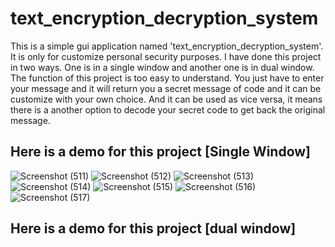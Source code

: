 # text_encryption_decryption_system

This is a simple gui application named 'text_encryption_decryption_system'. 
It is only for customize personal security purposes.
I have done this project in two ways. One is in a single window and another one is in dual window.
The function of this project is too easy to understand. You just have to enter your message and it will return you a secret message of code and it can be customize with your own choice. And it can be used as vice versa, it means there is a another option to decode your secret code to get back the original message.

## Here is a demo for this project [Single Window]

![Screenshot (511)](https://user-images.githubusercontent.com/64744693/85612549-cffdbf00-b67a-11ea-89ba-0757e02ec476.png)
![Screenshot (512)](https://user-images.githubusercontent.com/64744693/85612554-d1c78280-b67a-11ea-8297-5fd7ab5b171a.png)
![Screenshot (513)](https://user-images.githubusercontent.com/64744693/85612557-d2f8af80-b67a-11ea-912d-1334102b70e9.png)
![Screenshot (514)](https://user-images.githubusercontent.com/64744693/85612564-d429dc80-b67a-11ea-8a2d-6dbb309183be.png)
![Screenshot (515)](https://user-images.githubusercontent.com/64744693/85612571-d55b0980-b67a-11ea-98f3-ed72477dde26.png)
![Screenshot (516)](https://user-images.githubusercontent.com/64744693/85612582-d68c3680-b67a-11ea-987d-f745cfaa5ff6.png)
![Screenshot (517)](https://user-images.githubusercontent.com/64744693/85612538-cd02ce80-b67a-11ea-9971-b5f02c2764df.png)


## Here is a demo for this project [dual window]
